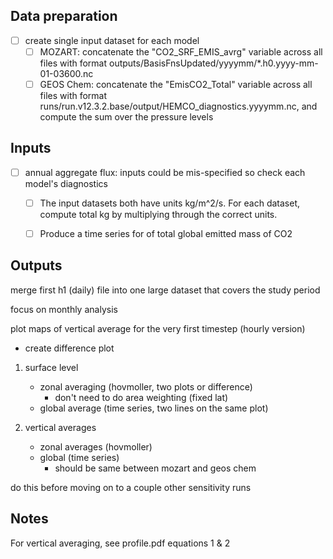 
## Data preparation

- [ ] create single input dataset for each model
    - [ ] MOZART: concatenate the "CO2_SRF_EMIS_avrg" variable across all files with format outputs/BasisFnsUpdated/yyyymm/*.h0.yyyy-mm-01-03600.nc
    - [ ] GEOS Chem: concatenate the "EmisCO2_Total" variable across all files with format runs/run.v12.3.2.base/output/HEMCO_diagnostics.yyyymm.nc, and compute the sum over the pressure levels

## Inputs

- [ ] annual aggregate flux: inputs could be mis-specified so check each model's diagnostics 
    - [ ] The input datasets both have units kg/m^2/s. For each dataset, compute total kg by multiplying through the correct units.
    - [ ] Produce a time series for of total global emitted mass of CO2 


## Outputs

merge first h1 (daily) file into one large dataset that covers the study period

focus on monthly analysis

plot maps of vertical average for the very first timestep (hourly version)
 - create difference plot

1. surface level
    - zonal averaging (hovmoller, two plots or difference)
        - don't need to do area weighting (fixed lat)
    - global average (time series, two lines on the same plot)

2. vertical averages
    - zonal averages (hovmoller)
    - global (time series)
        - should be same between mozart and geos chem


do this before moving on to a couple other sensitivity runs

## Notes

For vertical averaging, see profile.pdf
equations 1 & 2